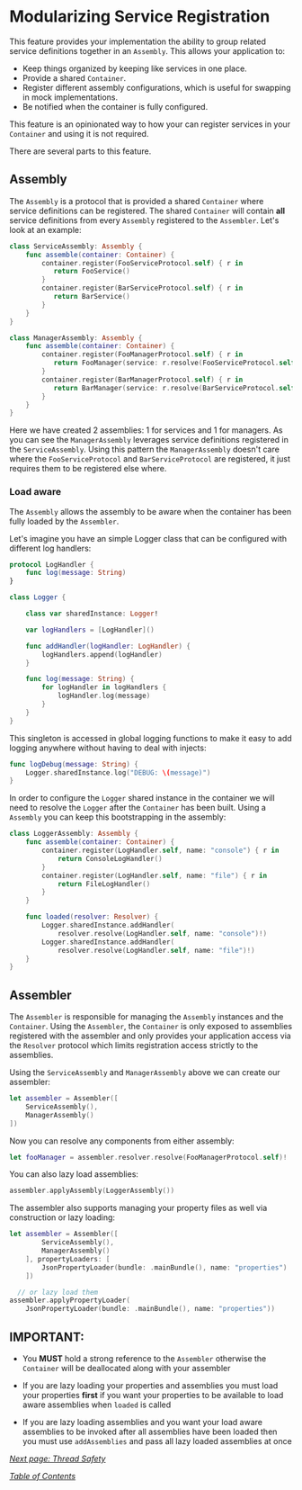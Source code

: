 # Modularizing Service Registration

This feature provides your implementation the ability to group related service definitions together
in an `Assembly`. This allows your application to:

   - Keep things organized by keeping like services in one place.
   - Provide a shared `Container`.
   - Register different assembly configurations, which is useful for swapping in mock implementations.
   - Be notified when the container is fully configured.

This feature is an opinionated way to how your can register services in your `Container` and using it is not required.

There are several parts to this feature.

## Assembly

The `Assembly` is a protocol that is provided a shared `Container` where service definitions
can be registered. The shared `Container` will contain **all** service definitions from every
`Assembly` registered to the `Assembler`. Let's look at an example:

```swift
class ServiceAssembly: Assembly {
    func assemble(container: Container) {
        container.register(FooServiceProtocol.self) { r in
           return FooService()
        }
        container.register(BarServiceProtocol.self) { r in
           return BarService()
        }
    }
}

class ManagerAssembly: Assembly {
    func assemble(container: Container) {
        container.register(FooManagerProtocol.self) { r in
           return FooManager(service: r.resolve(FooServiceProtocol.self)!)
        }
        container.register(BarManagerProtocol.self) { r in
           return BarManager(service: r.resolve(BarServiceProtocol.self)!)
        }
    }
}
```

Here we have created 2 assemblies: 1 for services and 1 for managers. As you can see the `ManagerAssembly`
leverages service definitions registered in the `ServiceAssembly`. Using this pattern the `ManagerAssembly`
doesn't care where the `FooServiceProtocol` and `BarServiceProtocol` are registered, it just requires them to
be registered else where.

### Load aware

The `Assembly` allows the assembly to be aware when the container has been fully loaded
by the `Assembler`.

Let's imagine you have an simple Logger class that can be configured with different log handlers:

```swift
protocol LogHandler {
    func log(message: String)
}

class Logger {

    class var sharedInstance: Logger!

    var logHandlers = [LogHandler]()

    func addHandler(logHandler: LogHandler) {
        logHandlers.append(logHandler)
    }

    func log(message: String) {
        for logHandler in logHandlers {
            logHandler.log(message)
        }
    }
}
```

This singleton is accessed in global logging functions to make it easy to add logging anywhere
without having to deal with injects:

```swift
func logDebug(message: String) {
    Logger.sharedInstance.log("DEBUG: \(message)")
}
```

In order to configure the `Logger` shared instance in the container we will need to resolve the
`Logger` after the `Container` has been built. Using a `Assembly` you can keep this
bootstrapping in the assembly:

```swift
class LoggerAssembly: Assembly {
    func assemble(container: Container) {
        container.register(LogHandler.self, name: "console") { r in
            return ConsoleLogHandler()
        }
        container.register(LogHandler.self, name: "file") { r in
            return FileLogHandler()
        }
    }

    func loaded(resolver: Resolver) {
        Logger.sharedInstance.addHandler(
            resolver.resolve(LogHandler.self, name: "console")!)
        Logger.sharedInstance.addHandler(
            resolver.resolve(LogHandler.self, name: "file")!)
    }
}
```

## Assembler

The `Assembler` is responsible for managing the `Assembly` instances and the `Container`. Using
the `Assembler`, the `Container` is only exposed to assemblies registered with the assembler and
only provides your application access via the `Resolver` protocol which limits registration
access strictly to the assemblies.

Using the `ServiceAssembly` and `ManagerAssembly` above we can create our assembler:

```swift
let assembler = Assembler([
    ServiceAssembly(),
    ManagerAssembly()
])
```

Now you can resolve any components from either assembly:

```swift
let fooManager = assembler.resolver.resolve(FooManagerProtocol.self)!
```

You can also lazy load assemblies:

```swift
assembler.applyAssembly(LoggerAssembly())
```

The assembler also supports managing your property files as well via construction or lazy loading:

```swift
let assembler = Assembler([
        ServiceAssembly(),
        ManagerAssembly()
    ], propertyLoaders: [
        JsonPropertyLoader(bundle: .mainBundle(), name: "properties")
    ])

  // or lazy load them
assembler.applyPropertyLoader(
    JsonPropertyLoader(bundle: .mainBundle(), name: "properties"))
```

## IMPORTANT:

 - You **MUST** hold a strong reference to the `Assembler` otherwise the `Container`
   will be deallocated along with your assembler

 - If you are lazy loading your properties and assemblies you must load your properties **first** if
   you want your properties to be available to load aware assemblies when `loaded` is called

 - If you are lazy loading assemblies and you want your load aware assemblies to be invoked after
   all assemblies have been loaded then you must use `addAssemblies` and pass all lazy loaded assemblies
   at once

_[Next page: Thread Safety](ThreadSafety.md)_

_[Table of Contents](README.md)_
